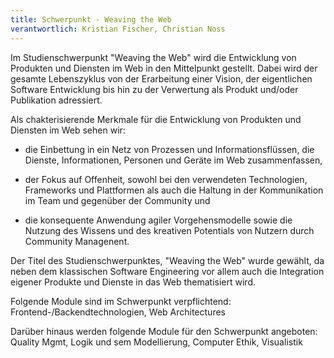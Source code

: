 ```yaml
---
title: Schwerpunkt - Weaving the Web
verantwortlich: Kristian Fischer, Christian Noss
---
```

Im Studienschwerpunkt "Weaving the Web" wird die Entwicklung von Produkten und Diensten im Web in den Mittelpunkt gestellt. Dabei wird der gesamte Lebenszyklus von der Erarbeitung einer Vision, der eigentlichen Software Entwicklung bis hin zu der Verwertung als Produkt und/oder Publikation adressiert. 

Als chakterisierende Merkmale für die Entwicklung von Produkten und Diensten im Web sehen wir:

- die Einbettung in ein Netz von Prozessen und Informationsflüssen, die Dienste, Informationen, Personen und Geräte im Web zusammenfassen,

- der Fokus auf Offenheit, sowohl bei den verwendeten Technologien, Frameworks und Plattformen als auch die Haltung in der Kommunikation im Team und gegenüber der Community und

- die konsequente Anwendung agiler Vorgehensmodelle sowie die Nutzung des Wissens und des kreativen Potentials von Nutzern durch Community Managenent. 

Der Titel des Studienschwerpunktes, "Weaving the Web" wurde gewählt, da neben dem klassischen Software Engineering vor allem auch die Integration eigener Produkte und Dienste in das Web thematisiert wird.

Folgende Module sind im Schwerpunkt verpflichtend: Frontend-/Backendtechnologien, Web Architectures

Darüber hinaus werden folgende Module für den Schwerpunkt angeboten: Quality Mgmt, Logik und sem Modellierung, Computer Ethik, Visualistik
